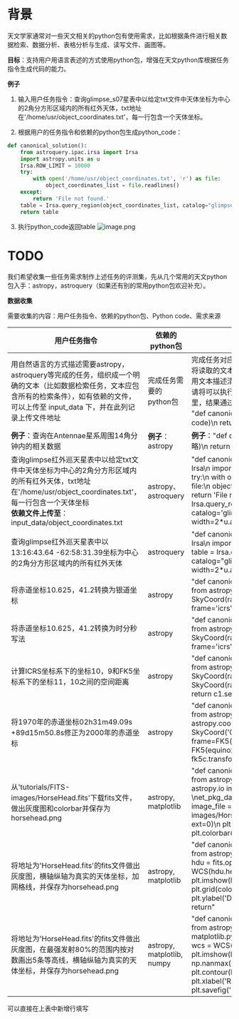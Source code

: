 # 背景

天文学家通常对一些天文相关的python包有使用需求，比如根据条件进行相关数据检索、数据分析、表格分析与生成、读写文件、画图等。

**目标**：支持用户用语言表述的方式使用python包，增强在天文python库根据任务指令生成代码的能力。

**例子**

1. 输入用户任务指令：查询glimpse_s07星表中以给定txt文件中天体坐标为中心的2角分方形区域内的所有红外天体，txt地址在'/home/usr/object_coordinates.txt'，每一行包含一个天体坐标。

2. 根据用户的任务指令和依赖的python包生成python_code：
```python
def canonical_solution():
    from astroquery.ipac.irsa import Irsa
    import astropy.units as u
    Irsa.ROW_LIMIT = 10000
    try:
        with open('/home/usr/object_coordinates.txt', 'r') as file:
            object_coordinates_list = file.readlines()
    except:
        return 'File not found.'
    table = Irsa.query_region(object_coordinates_list, catalog="glimpse_s07", spatial='Box', width=2*u.arcmin).to_pandas()
    return table
```

3. 执行python_code返回table
![image.png](https://cdn.nlark.com/yuque/0/2024/png/29422557/1710900443535-d2185433-0352-4734-a368-7c34a97d16f0.png#averageHue=%23282828&clientId=u153c5ad7-f01b-4&from=paste&height=839&id=uf31b0723&originHeight=1258&originWidth=3155&originalType=binary&ratio=1.5&rotation=0&showTitle=false&size=278964&status=done&style=none&taskId=u01f11296-40e2-4df5-b411-db88997ea7c&title=&width=2103.3333333333335)

# TODO

我们希望收集一些任务需求制作上述任务的评测集，先从几个常用的天文python包入手：astropy，astroquery（如果还有别的常用python包欢迎补充）。

**数据收集**

需要收集的内容：用户任务指令、依赖的python包、Python code、需求来源

| 用户任务指令 | 依赖的python包 | Python code | 需求来源 |
| --- | --- | --- | --- |
| 用自然语言的方式描述需要astropy，astroquery等完成的任务，组织成一个明确的文本（比如数据检索任务，文本应包含所有的检索条件），如有依赖的文件，可以上传至 input_data 下，并在此列记录上传文件地址 | 完成任务需要的python包 | 完成任务对应的python code，可以直接将代码作为文本进行读取，将读取的文本内容复制粘贴至此列。（由于太长的python code很难用文本描述清楚，最好将python code的长度控制在100行以内）<br>请将可以执行成功的python code填写在canonical_solution函数里，结果通过return返回。<br>"def canonical_solution():\n  ...(此处省略完成任务对应的python code)\n  return data"| 添加该条指令的人员、需求来源链接等，请务必填写 |
| **例子**：查询在Antennae星系周围14角分钟内的相关数据 | **例子**：astropy | **例子**："def canonical_solution():\n  import astropy\n  ...(此处省略)\n  return data\n" | 王雨菡 |
| 查询glimpse红外巡天星表中以给定txt文件中天体坐标为中心的2角分方形区域内的所有红外天体，txt地址在'/home/usr/object_coordinates.txt'，每一行包含一个天体坐标<br>**依赖文件上传至**：input_data/object_coordinates.txt | astropy、astroquery |"def canonical_solution():\n  from astroquery.ipac.irsa import Irsa\n  import astropy.units as u\n  Irsa.ROW_LIMIT = 10000\n  try:\n    with open('/home/usr/object_coordinates.txt', 'r') as file:\n      object_coordinates_list = file.readlines()\n  except:\n      return 'File not found.'\n  table = Irsa.query_region(object_coordinates_list, catalog='glimpse_s07', spatial='Box', width=2*u.arcmin).to_pandas()\n  return table\n"| 张天惟 |
| 查询glimpse红外巡天星表中以13:16:43.64 -62:58:31.39坐标为中心的2角分方形区域内的所有红外天体 | astroquery | "def canonical_solution():\n  from astroquery.ipac.irsa import Irsa\n  import astropy.units as u\n  Irsa.ROW_LIMIT = 10000\n  table = Irsa.query_region("13:16:43.64 -62:58:31.39", catalog="glimpse_s07", spatial='Box', width=2*u.arcmin).to_pandas()\n  return table\n" | 张天惟 |
| 将赤道坐标10.625，41.2转换为银道坐标 | astropy | "def canonical_solution():\n  from astropy import units as u\n  from astropy.coordinates import SkyCoord\n  c = SkyCoord(ra=10.625*u.degree, dec=41.2*u.degree, frame='icrs')\n  return c.galactic\n"| 张天惟<br>[https://docs.astropy.org/en/stable/coordinates/](https://docs.astropy.org/en/stable/coordinates/) |
| 将赤道坐标10.625，41.2转换为时分秒写法 | astropy | "def canonical_solution():\n  from astropy import units as u\n  from astropy.coordinates import SkyCoord\n  c = SkyCoord(ra=10.625*u.degree, dec=41.2*u.degree, frame='icrs')\n  c.to_string('hmsdms')\n  return c\n" |  张天惟|
| 计算ICRS坐标系下的坐标10，9和FK5坐标系下的坐标11，10之间的空间距离 | astropy | "def canonical_solution():\n  from astropy import units as u\n  from astropy.coordinates import SkyCoord\n  c1 = SkyCoord(ra=10*u.degree, dec=9*u.degree, frame='icrs')\n  c2 = SkyCoord(ra=11*u.degree, dec=10*u.degree, frame='fk5')\n  return c1.separation(c2)" |张天惟  |
| 将1970年的赤道坐标02h31m49.09s +89d15m50.8s修正为2000年的赤道坐标 | astropy | "def canonical_solution():\n  from astropy.time import Time\n  from astropy.coordinates import SkyCoord\n  from astropy.coordinates import FK5\n  fk5c = SkyCoord('02h31m49.09s', '+89d15m50.8s',               frame=FK5(equinox=Time('J1970')))\n  fk5_2000 = FK5(equinox=Time(2000, format='jyear'))\n  return fk5c.transform_to(fk5_2000)"| 张天惟 |
| 从'tutorials/FITS-images/HorseHead.fits'下载fits文件，做出灰度图和colorbar并保存为horsehead.png | astropy, matplotlib | "def canonical_solution():\n  import matplotlib.pyplot as plt\n  from astropy.visualization \nmport astropy_mpl_style\n  from astropy.io import fits\n  from astropy.utils.data import \net_pkg_data_filename\n  plt.style.use(astropy_mpl_style)\n  image_file = get_pkg_data_filename('tutorials/FITS-images/HorseHead.fits')\n  image_data = fits.getdata(image_file, ext=0)\n  plt.figure()\n  plt.imshow(image_data, cmap='gray')\n  plt.colorbar()\n  plt.savefig('horsehead.png')\n  return" |张天惟<br> [https://docs.astropy.org/en/stable/generated/examples/io/plot_fits-image.html](https://docs.astropy.org/en/stable/generated/examples/io/plot_fits-image.html) |
| 将地址为'HorseHead.fits'的fits文件做出灰度图，横轴纵轴为真实的天体坐标，加网格线，并保存为horsehead.png | astropy, matplotlib | "def canonical_solution():\n  from astropy.wcs import WCS\n  from astropy.io import fits\n  import matplotlib.pyplot as plt\n  hdu = fits.open('HorseHead.fits')[0]\n  wcs = WCS(hdu.header)\n  plt.subplot(projection=wcs) \n  plt.imshow(hdu.data, origin='lower', cmap='gray') \n  plt.grid(color='white', ls='solid')\n  plt.xlabel('RA (J2000)')\n  plt.ylabel('DEC (J2000)')\n  plt.savefig('horsehead.png')\n  return" | 张天惟 |
| 将地址为'HorseHead.fits'的fits文件做出灰度图，在最强发射80%的范围内按对数画出5条等高线，横轴纵轴为真实的天体坐标，并保存为horsehead.png | astropy, matplotlib, numpy | "def canonical_solution():\n  from astropy.wcs import WCS\n  from astropy.io import fits\n  import numpy as np\n  import matplotlib.pyplot as plt\n  hdu = fits.open('HorseHead.fits')[0]\n  wcs = WCS(hdu.header)\n  plt.subplot(projection=wcs) \n  plt.imshow(hdu.data, origin='lower', cmap='gray') \n  max_v = np.nanmax(hdu.data)\n  min_v = np.nanmin(hdu.data)\n  plt.contour(hdu.data,levels=np.logspace(min_v,max_v*0.8,5))\n  plt.xlabel('RA (J2000)')\n  plt.ylabel('DEC (J2000)')\n  plt.savefig('horsehead.png')\n  return" |张天惟<br> [https://astropy-astrofrog.readthedocs.io/en/latest/visualization/wcsaxes/images_contours.html](https://astropy-astrofrog.readthedocs.io/en/latest/visualization/wcsaxes/images_contours.html) |

可以直接在上表中新增行填写